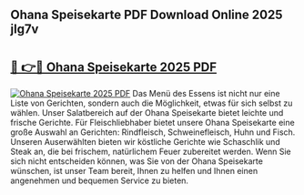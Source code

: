 ## Ohana Speisekarte PDF Download Online 2025 jlg7v

# <h2><a href="http://gcbnaw.nevu.top/?p=Ohana+Speisekarte">🔗 👉🔴 Ohana Speisekarte 2025 PDF</a></h2>

[![Ohana Speisekarte 2025 PDF](https://i.imgur.com/dBaPXMq.png)](http://gcbnaw.nevu.top/?p=Ohana+Speisekarte)
Das Menü des Essens ist nicht nur eine Liste von Gerichten, sondern auch die Möglichkeit, etwas für sich selbst zu wählen. Unser Salatbereich auf der Ohana Speisekarte bietet leichte und frische Gerichte. Für Fleischliebhaber bietet unsere Ohana Speisekarte eine große Auswahl an Gerichten: Rindfleisch, Schweinefleisch, Huhn und Fisch. Unseren Auserwählten bieten wir köstliche Gerichte wie Schaschlik und Steak an, die bei frischem, natürlichem Feuer zubereitet werden. Wenn Sie sich nicht entscheiden können, was Sie von der Ohana Speisekarte wünschen, ist unser Team bereit, Ihnen zu helfen und Ihnen einen angenehmen und bequemen Service zu bieten.
